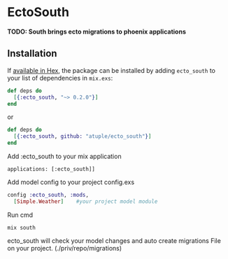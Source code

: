 # EctoSouth

**TODO: South brings ecto migrations to phoenix applications**

## Installation

If [available in Hex](https://hex.pm/docs/publish), the package can be installed
by adding `ecto_south` to your list of dependencies in `mix.exs`:

```elixir
def deps do
  [{:ecto_south, "~> 0.2.0"}]
end
```
or

```elixir
def deps do
  [{:ecto_south, github: "atuple/ecto_south"}]
end
```

Add :ecto_south to your mix application
```
applications: [:ecto_south]]
```
Add model config to your project config.exs

```elixir
config :ecto_south, :mods,
  [Simple.Weather]    #your project model module
```

Run cmd
```
mix south
```
ecto_south will check your model changes and auto create migrations File on your project. (./priv/repo/migrations)
